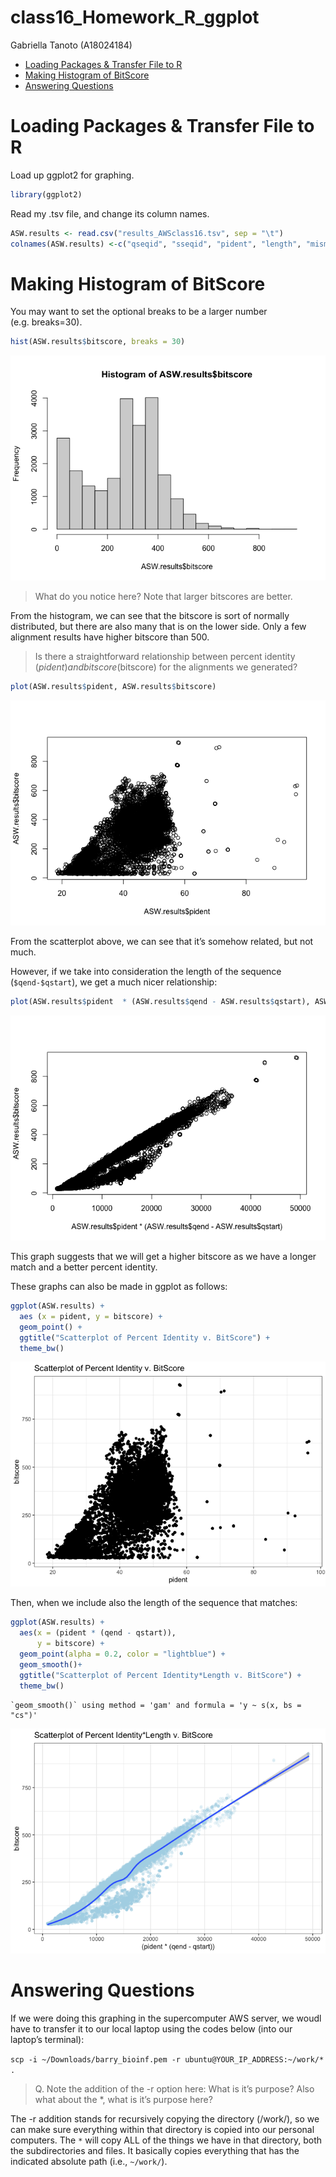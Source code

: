 # class16_Homework_R_ggplot
Gabriella Tanoto (A18024184)

- [Loading Packages & Transfer File to
  R](#loading-packages--transfer-file-to-r)
- [Making Histogram of BitScore](#making-histogram-of-bitscore)
- [Answering Questions](#answering-questions)

# Loading Packages & Transfer File to R

Load up ggplot2 for graphing.

``` r
library(ggplot2)
```

Read my .tsv file, and change its column names.

``` r
ASW.results <- read.csv("results_AWSclass16.tsv", sep = "\t")
colnames(ASW.results) <-c("qseqid", "sseqid", "pident", "length", "mismatch", "gapopen", "qstart", "qend", "sstart", "send", "evalue", "bitscore")
```

# Making Histogram of BitScore

You may want to set the optional breaks to be a larger number
(e.g. breaks=30).

``` r
hist(ASW.results$bitscore, breaks = 30)
```

![](R_graphing_hwk_class16_files/figure-commonmark/unnamed-chunk-3-1.png)

> What do you notice here? Note that larger bitscores are better.

From the histogram, we can see that the bitscore is sort of normally
distributed, but there are also many that is on the lower side. Only a
few alignment results have higher bitscore than 500.

> Is there a straightforward relationship between percent identity
> ($pident) and bitscore ($bitscore) for the alignments we generated?

``` r
plot(ASW.results$pident, ASW.results$bitscore)
```

![](R_graphing_hwk_class16_files/figure-commonmark/unnamed-chunk-4-1.png)

From the scatterplot above, we can see that it’s somehow related, but
not much.

However, if we take into consideration the length of the sequence
(`$qend-$qstart`), we get a much nicer relationship:

``` r
plot(ASW.results$pident  * (ASW.results$qend - ASW.results$qstart), ASW.results$bitscore)
```

![](R_graphing_hwk_class16_files/figure-commonmark/unnamed-chunk-5-1.png)

This graph suggests that we will get a higher bitscore as we have a
longer match and a better percent identity.

These graphs can also be made in ggplot as follows:

``` r
ggplot(ASW.results) + 
  aes (x = pident, y = bitscore) +
  geom_point() +
  ggtitle("Scatterplot of Percent Identity v. BitScore") +
  theme_bw()
```

![](R_graphing_hwk_class16_files/figure-commonmark/unnamed-chunk-6-1.png)

Then, when we include also the length of the sequence that matches:

``` r
ggplot(ASW.results) +
  aes(x = (pident * (qend - qstart)),
      y = bitscore) +
  geom_point(alpha = 0.2, color = "lightblue") +
  geom_smooth()+
  ggtitle("Scatterplot of Percent Identity*Length v. BitScore") +
  theme_bw()
```

    `geom_smooth()` using method = 'gam' and formula = 'y ~ s(x, bs = "cs")'

![](R_graphing_hwk_class16_files/figure-commonmark/unnamed-chunk-7-1.png)

# Answering Questions

If we were doing this graphing in the supercomputer AWS server, we woudl
have to transfer it to our local laptop using the codes below (into our
laptop’s terminal):

`scp -i ~/Downloads/barry_bioinf.pem -r ubuntu@YOUR_IP_ADDRESS:~/work/* .`

> Q. Note the addition of the -r option here: What is it’s purpose? Also
> what about the \*, what is it’s purpose here?

The -r addition stands for recursively copying the directory (/work/),
so we can make sure everything within that directory is copied into our
personal computers. The `*` will copy ALL of the things we have in that
directory, both the subdirectories and files. It basically copies
everything that has the indicated absolute path (i.e., `~/work/`).

